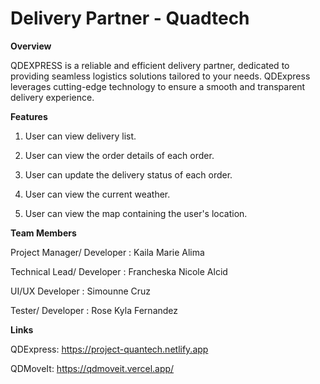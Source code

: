 # Delivery Partner - Quadtech

**Overview**

QDEXPRESS is a reliable and efficient delivery partner, dedicated to providing seamless logistics solutions tailored to your needs. QDExpress leverages cutting-edge technology to ensure a smooth and transparent delivery experience. 


**Features**

1. User can view delivery list.

2. User can view the order details of each order.

3. User can update the delivery status of each order.

4. User can view the current weather.

5. User can view the map containing the user's location.


**Team Members**

Project Manager/ Developer : Kaila Marie Alima

Technical Lead/ Developer : Francheska Nicole Alcid

UI/UX Developer : Simounne Cruz

Tester/ Developer : Rose Kyla Fernandez


**Links**

QDExpress: https://project-quantech.netlify.app

QDMoveIt: https://qdmoveit.vercel.app/
